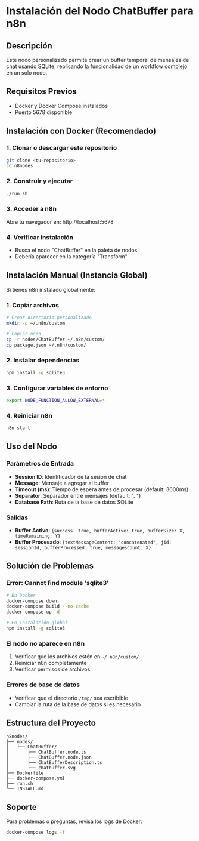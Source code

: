 # Instalación del Nodo ChatBuffer para n8n

## Descripción
Este nodo personalizado permite crear un buffer temporal de mensajes de chat usando SQLite, replicando la funcionalidad de un workflow complejo en un solo nodo.

## Requisitos Previos
- Docker y Docker Compose instalados
- Puerto 5678 disponible

## Instalación con Docker (Recomendado)

### 1. Clonar o descargar este repositorio
```bash
git clone <tu-repositorio>
cd n8nodes
```

### 2. Construir y ejecutar
```bash
./run.sh
```

### 3. Acceder a n8n
Abre tu navegador en: http://localhost:5678

### 4. Verificar instalación
- Busca el nodo "ChatBuffer" en la paleta de nodos
- Debería aparecer en la categoría "Transform"

## Instalación Manual (Instancia Global)

Si tienes n8n instalado globalmente:

### 1. Copiar archivos
```bash
# Crear directorio personalizado
mkdir -p ~/.n8n/custom

# Copiar nodo
cp -r nodes/ChatBuffer ~/.n8n/custom/
cp package.json ~/.n8n/custom/
```

### 2. Instalar dependencias
```bash
npm install -g sqlite3
```

### 3. Configurar variables de entorno
```bash
export NODE_FUNCTION_ALLOW_EXTERNAL=*
```

### 4. Reiniciar n8n
```bash
n8n start
```

## Uso del Nodo

### Parámetros de Entrada
- **Session ID**: Identificador de la sesión de chat
- **Message**: Mensaje a agregar al buffer
- **Timeout (ms)**: Tiempo de espera antes de procesar (default: 3000ms)
- **Separator**: Separador entre mensajes (default: ". ")
- **Database Path**: Ruta de la base de datos SQLite

### Salidas
- **Buffer Activo**: `{success: true, bufferActive: true, bufferSize: X, timeRemaining: Y}`
- **Buffer Procesado**: `{textMessageContent: "concatenated", jid: sessionId, bufferProcessed: true, messagesCount: X}`

## Solución de Problemas

### Error: Cannot find module 'sqlite3'
```bash
# En Docker
docker-compose down
docker-compose build --no-cache
docker-compose up -d

# En instalación global
npm install -g sqlite3
```

### El nodo no aparece en n8n
1. Verificar que los archivos estén en `~/.n8n/custom/`
2. Reiniciar n8n completamente
3. Verificar permisos de archivos

### Errores de base de datos
- Verificar que el directorio `/tmp/` sea escribible
- Cambiar la ruta de la base de datos si es necesario

## Estructura del Proyecto
```
n8nodes/
├── nodes/
│   └── ChatBuffer/
│       ├── ChatBuffer.node.ts
│       ├── ChatBuffer.node.json
│       ├── ChatBufferDescription.ts
│       └── chatbuffer.svg
├── Dockerfile
├── docker-compose.yml
├── run.sh
└── INSTALL.md
```

## Soporte
Para problemas o preguntas, revisa los logs de Docker:
```bash
docker-compose logs -f
``` 